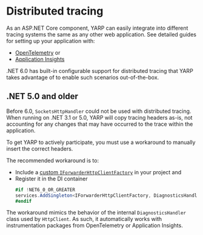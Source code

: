 
# Distributed tracing

As an ASP.NET Core component, YARP can easily integrate into different tracing systems the same as any other web application.
See detailed guides for setting up your application with:
- [OpenTelemetry] or
- [Application Insights]

.NET 6.0 has built-in configurable support for distributed tracing that YARP takes advantage of to enable such scenarios out-of-the-box.

## .NET 5.0 and older

Before 6.0, `SocketsHttpHandler` could not be used with distributed tracing.
When running on .NET 3.1 or 5.0, YARP will copy tracing headers as-is, not accounting for any changes that may have occurred to the trace within the application.

To get YARP to actively participate, you must use a workaround to manually insert the correct headers.

The recommended workaround is to:
- Include a [custom `IForwarderHttpClientFactory`][workaround] in your project and
- Register it in the DI container
    ```c#
    #if !NET6_0_OR_GREATER
    services.AddSingleton<IForwarderHttpClientFactory, DiagnosticsHandlerFactory>();
    #endif
    ```
The workaround mimics the behavior of the internal `DiagnosticsHandler` class used by `HttpClient`. As such, it automatically works with instrumentation packages from OpenTelemetry or Application Insights.

[OpenTelemetry]: https://github.com/open-telemetry/opentelemetry-dotnet/blob/main/docs/trace/getting-started/README.md
[Application Insights]: https://docs.microsoft.com/en-us/azure/azure-monitor/app/asp-net-core
[workaround]: https://gist.github.com/MihaZupan/dc5de86f7d412e89844480dade65bb43